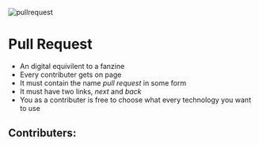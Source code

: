 ![pullrequest](https://user-images.githubusercontent.com/82095573/222518365-e1adcfa4-239b-4f76-84b8-850af726abed.svg)

# Pull Request

- An digital equivilent to a fanzine
- Every contributer gets on page
- It must contain the name *pull request* in some form
- It must have two links, *next* and *back*
- You as a contributer is free to choose what every technology you want to use

## Contributers:

